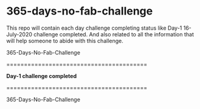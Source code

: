 # 365-days-no-fab-challenge
This repo will contain each day challenge completing status like Day-1 16-July-2020 challenge completed. And also related to all the information that will help someone to abide with this challenge.

365-Days-No-Fab-Challenge


========================================

**Day-1 challenge completed**

========================================

365-Days-No-Fab-Challenge
